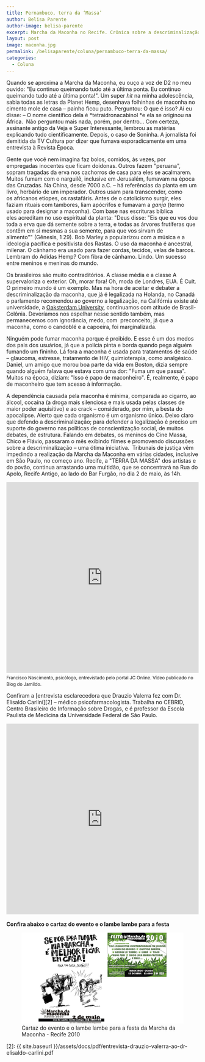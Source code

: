```yaml
---
title: Pernambuco, terra da ‘Massa’
author: Belisa Parente
author-image: belisa-parente
excerpt: Marcha da Maconha no Recife. Crônica sobre a descriminalização da erva. "Os brasileiros são muito contraditórios. Na hora de aceitar e debater a descriminalização da maconha, continuamos com a atitude de Brasi-Colônia".
layout: post
image: maconha.jpg
permalink: /belisaparente/coluna/pernambuco-terra-da-massa/
categories:
  - Coluna
---
```

Quando se aproxima a Marcha da Maconha, eu ouço a voz de D2 no meu ouvido: "Eu continuo queimando tudo até a última ponta. Eu continuo queimando tudo até a última ponta!". Um super *hit* na minha adolescência, sabia todas as letras da Planet Hemp, desenhava folhinhas de maconha no cimento mole de casa – painho ficou puto. Perguntou: O que é isso? Aí eu disse: – O nome científico dela é *tetraidronacabinol *e ela se originou na África.  Não perguntou mais nada, porém, por dentro… Com certeza, assinante antigo da Veja e Super Interessante, lembrou as matérias explicando tudo cientificamente. Depois, o caso de Soninha. A jornalista foi demitida da TV Cultura por dizer que fumava esporadicamente em uma entrevista à Revista Época.

Gente que você nem imagina faz bolos, comidos, às vezes, por empregadas inocentes que ficam doidonas. Outros fazem "peruana", sopram tragadas da erva nos cachorros de casa para eles se acalmarem. Muitos fumam com o narguilê, inclusive em Jerusalém, fumavam na época das Cruzadas. Na China, desde 7000 a.C. – há referências da planta em um livro, herbário de um imperador. Outros usam para transcender, como os africanos etíopes, os rastafáris. Antes de o catolicismo surgir, eles faziam rituais com tambores, liam apócrifos e fumavam a *ganja* (termo usado para designar a maconha). Com base nas escrituras bíblica eles acreditam no uso espiritual da planta: "Deus disse: "Eis que eu vos dou toda a erva que dá semente sobre a terra, e todas as árvores frutíferas que contêm em si mesmas a sua semente, para que vos sirvam de alimento"" (Gênesis, 1 29). Bob Marley a popularizou com a música e a ideologia pacífica e positivista dos Rastas. O uso da maconha é ancestral, milenar. O cânhamo era usado para fazer cordas, tecidos, velas de barcos. Lembram do Adidas Hemp? Com fibra de cânhamo. Lindo. Um sucesso entre meninos e meninas do mundo.

Os brasileiros são muito contraditórios. A classe média e a classe A supervaloriza o exterior. Oh, morar fora! Oh, moda de Londres, EUA. É Cult. O primeiro mundo é um exemplo. Mas na hora de aceitar e debater a descriminalização da maconha, que já é legalizada na Holanda, no Canadá o parlamento recomendou ao governo a legalização, na Califórnia existe até universidade, a [Oaksterdam University][1], continuamos com atitude de Brasil-Colônia. Deveríamos nos espelhar nesse sentido também, mas permanecemos com ignorância, medo, com  preconceito, já que a maconha, como o candoblé e a capoeira, foi marginalizada.

Ninguém pode fumar maconha porque é proibido. E esse é um dos medos dos pais dos usuários, já que a polícia pinta e borda quando pega alguém fumando um fininho. Lá fora a maconha é usada para tratamentos de saúde – glaucoma, estresse, tratamento de HIV, quimioterapia, como analgésico. Daniel, um amigo que morou boa parte da vida em Boston, dizia sempre quando alguém falava que estava com uma dor: "Fuma um que passa". Muitos na época, diziam: "Isso é papo de maconheiro". É, realmente, é papo de maconheiro que tem acesso à informação.

A dependência causada pela maconha é mínima, comparada ao cigarro, ao álcool, cocaína (a droga mais silenciosa e mais usada pelas classes de maior poder aquisitivo) e ao crack – considerado, por mim, a besta do apocalipse. Alerto que cada organismo é um organismo único. Deixo claro que defendo a descriminalização; para defender a legalização é preciso um suporte do governo nas políticas de conscientização social, de muitos debates, de estrutura. Falando em debates, os meninos do Cine Massa, Chico e Flávio, passaram o mês exibindo filmes e promovendo discussões sobre a descriminalização – uma ótima iniciativa.  Tribunais de justiça vêm impedindo a realização da Marcha da Maconha em várias cidades, inclusive em São Paulo, no começo ano. Recife, a "TERRA DA MASSA" dos artistas e do povão, continua arrastando uma multidão, que se concentrará na Rua do Apolo, Recife Antigo, ao lado do Bar Furgão, no dia 2 de maio, às 14h.

<iframe width="100%" height="500px" src="https://www.youtube.com/embed/vgy-Irgx2C4" frameborder="0" allowfullscreen></iframe>
<small class="aligncenter">Francisco Nascimento, psicólogo, entrevistado pelo portal JC Online. Vídeo publicado no Blog do Jamildo.</small>

Confiram a [entrevista esclarecedora que Drauzio Valerra fez com Dr. Elisaldo Carlini][2] – médico psicofarmacologista. Trabalha no CEBRID, Centro Brasileiro de Informação sobre Drogas, e é professor da Escola Paulista de Medicina da Universidade Federal de São Paulo.

<iframe width="100%" height="500px" src="https://www.youtube.com/embed/PRED1on2sBU" frameborder="0" allowfullscreen></iframe>

**Confira abaixo o cartaz do evento e o lambe lambe para a festa**

<figure>
    <img src="https://raw.githubusercontent.com/revistazena/img/master/filipeta-lambe-lambe-marcha-maconha-recife-2010.jpg" alt="Cartaz do evento e o lambe lambe para a festa da Marcha da Maconha - Recife 2010">
    <figcaption class="legenda">Cartaz do evento e o lambe lambe para a festa da Marcha da Maconha - Recife 2010</figcaption>
</figure>

[1]: http://www.oaksterdamuniversity.com/
[2]: {{ site.baseurl }}/assets/docs/pdf/entrevista-drauzio-valerra-ao-dr-elisaldo-carlini.pdf